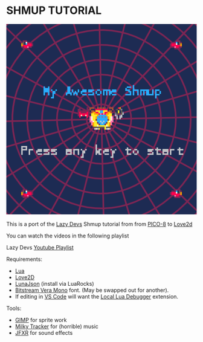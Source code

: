 SHMUP TUTORIAL
===
![screenshot](screenshot.png)

This is a port of the [Lazy Devs](https://www.youtube.com/c/LazyDevs)  Shmup tutorial from 
from [PICO-8](https://www.lexaloffle.com/pico-8.php) to [Love2d](https://love2d.org)

You can watch the videos in the following playlist

Lazy Devs [Youtube Playlist](https://www.youtube.com/playlist?list=PLea8cjCua_P3Sfq4XJqNVbd1vsWnh7LZd)

Requirements:
* [Lua](lua.org)
* [Love2D](https://love2d.org/)
* [LunaJson](https://luarocks.org/modules/grafi/lunajson) (install via LuaRocks)
* [Bitstream Vera Mono](https://www.1001fonts.com/bitstream-vera-sans-mono-font.html) font. (May be swapped out for another).
* If editing in [VS Code](https://code.visualstudio.com/) will want the [Local Lua Debugger](https://marketplace.visualstudio.com/items?itemName=tomblind.local-lua-debugger-vscode) extension.

Tools:
* [GIMP](gimp.org) for sprite work
* [Milky Tracker](https://milkytracker.org/) for (horrible) music
* [JFXR](https://jfxr.frozenfractal.com/) for sound effects
